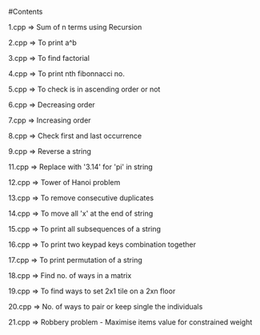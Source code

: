 #Contents

1.cpp => Sum of n terms using Recursion

2.cpp => To print a^b

3.cpp => To find factorial 

4.cpp => To print nth fibonnacci no.

5.cpp => To check is in ascending order or not

6.cpp => Decreasing order

7.cpp => Increasing order

8.cpp => Check first and last occurrence

9.cpp => Reverse a string

11.cpp => Replace with '3.14' for 'pi' in string

12.cpp => Tower of Hanoi problem

13.cpp => To remove consecutive duplicates

14.cpp => To move all 'x' at the end of string

15.cpp => To print all subsequences of a string

16.cpp => To print two keypad keys combination together

17.cpp => To print permutation of a string 

18.cpp => Find no. of ways in a matrix

19.cpp => To find ways to set 2x1 tile on a 2xn floor

20.cpp => No. of ways to pair or keep single the individuals

21.cpp => Robbery problem - Maximise items value for constrained weight
